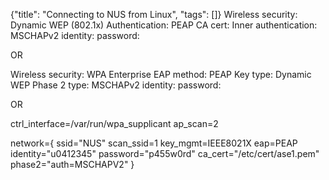 {"title": "Connecting to NUS from Linux", "tags": []}
Wireless security: Dynamic WEP (802.1x)
Authentication: PEAP
CA cert:
Inner authentication: MSCHAPv2
identity:
password:

OR

Wireless security: WPA Enterprise
EAP method: PEAP
Key type: Dynamic WEP
Phase 2 type: MSCHAPv2
identity:
password:

OR

ctrl_interface=/var/run/wpa_supplicant
ap_scan=2

network={
        ssid="NUS"
        scan_ssid=1
        key_mgmt=IEEE8021X
        eap=PEAP
        identity="u0412345"
        password="p455w0rd"
        ca_cert="/etc/cert/ase1.pem"
        phase2="auth=MSCHAPV2"
}
